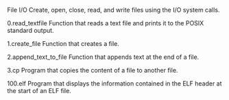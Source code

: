 File I/O
Create, open, close, read, and write files using the I/O system calls.

0.read_textfile
Function that reads a text file and prints it to the POSIX standard output.

1.create_file
Function that creates a file.

2.append_text_to_file
Function that appends text at the end of a file.

3.cp
Program that copies the content of a file to another file.

100.elf
Program that displays the information contained in the ELF header at the start of an ELF file.
